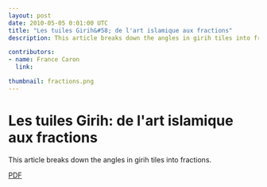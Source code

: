 ```yaml
---
layout: post
date: 2010-05-05 0:01:00 UTC
title: "Les tuiles Girih&#58; de l'art islamique aux fractions"
description: This article breaks down the angles in girih tiles into fractions.

contributors:
- name: France Caron
  link:

thumbnail: fractions.png
---
```


# Les tuiles Girih: de l'art islamique aux fractions

This article breaks down the angles in girih tiles into fractions.

<a href="/media/Article_Caron.pdf" download="">PDF</a> 

